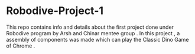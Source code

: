 # Robodive-Project-1
This repo contains info and details about the first project done under Robodive program by Arsh and Chinar mentee group . In this project , a assembly of components was made which can play the Classic Dino Game of Chrome .
